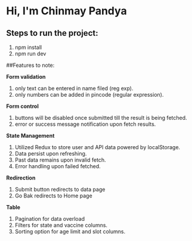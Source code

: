 # Hi, I'm Chinmay Pandya

## Steps to run the project:
1) npm install
2) npm run dev

##Features to note:

**Form validation**
1) only text can be entered in name filed (reg exp).
2) only numbers can be added in pincode (regular expression).

**Form control**
1) buttons will be disabled once submitted till the result is being fetched.
2) error or success message notification upon fetch results.

**State Management**
1) Utilized Redux to store user and API data powered by localStorage.
2) Data persist upon refreshing.
3) Past data remains upon invalid fetch.
4) Error handling upon failed fetched.

**Redirection**
1) Submit button redirects to data page
2) Go Bak redirects to Home page

**Table** 
1) Pagination for data overload
2) Filters for state and vaccine columns.
3) Sorting option for age limit and slot columns.
